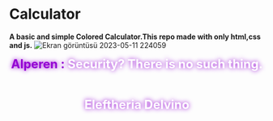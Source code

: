 # Calculator
<strong>A basic and simple Colored Calculator.This repo made with only html,css and js.</strong>
![Ekran görüntüsü 2023-05-11 224059](https://github.com/Berkay0607/Calculator/assets/89136410/119d68f4-bcae-4f07-b4f6-9c0ab3a4fc5e)
<center><font style="color: #9400D3; font-weight: bold; text-shadow: #9400D3 0px 0px 10px;" size="5">Alperen : </font><font style="color: white; font-weight: bold; text-shadow: #9400D3 0px 0px 10px;" size="5">Security? There is no such thing. </font>
<br>
<br>
<br>
<br>
<center><font style="color: #9400D3; font-weight: bold; text-shadow: #9400D3 0px 0px 10px;" size="5"></font><font style="color: white; font-weight: bold; text-shadow: #9400D3 0px 0px 10px;" size="5">Eleftheria Delvino</font>

</center></center>
